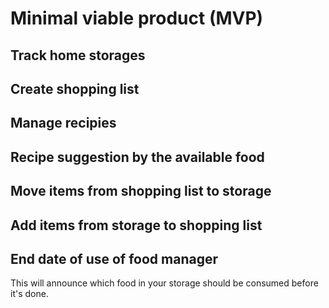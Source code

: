 # Minimal viable product (MVP)

## Track home storages

## Create shopping list

## Manage recipies

## Recipe suggestion by the available food

## Move items from shopping list to storage

## Add items from storage to shopping list

## End date of use of food manager

This will announce which food in your storage should be consumed before it's done.

